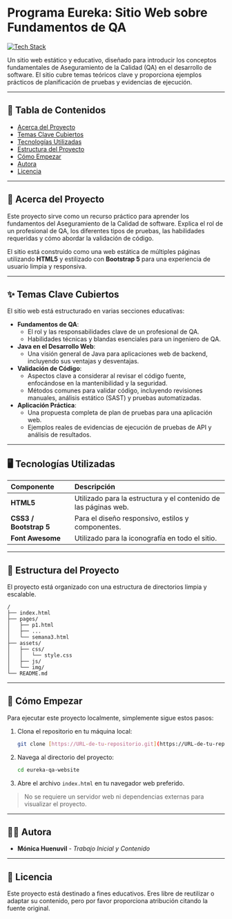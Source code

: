 # Programa Eureka: Sitio Web sobre Fundamentos de QA

[![Tech Stack](https://skillicons.dev/icons?i=html,css,bootstrap)](https://skillicons.dev)

Un sitio web estático y educativo, diseñado para introducir los conceptos fundamentales de Aseguramiento de la Calidad (QA) en el desarrollo de software. El sitio cubre temas teóricos clave y proporciona ejemplos prácticos de planificación de pruebas y evidencias de ejecución.


---

## 📖 Tabla de Contenidos

* [Acerca del Proyecto](#acerca-del-proyecto)
* [Temas Clave Cubiertos](#temas-clave-cubiertos)
* [Tecnologías Utilizadas](#tecnologías-utilizadas)
* [Estructura del Proyecto](#estructura-del-proyecto)
* [Cómo Empezar](#cómo-empezar)
* [Autora](#autora)
* [Licencia](#licencia)

---

## 🎯 Acerca del Proyecto

Este proyecto sirve como un recurso práctico para aprender los fundamentos del Aseguramiento de la Calidad de software. Explica el rol de un profesional de QA, los diferentes tipos de pruebas, las habilidades requeridas y cómo abordar la validación de código.

El sitio está construido como una web estática de múltiples páginas utilizando **HTML5** y estilizado con **Bootstrap 5** para una experiencia de usuario limpia y responsiva.

---

## ✨ Temas Clave Cubiertos

El sitio web está estructurado en varias secciones educativas:

* **Fundamentos de QA**:
    * El rol y las responsabilidades clave de un profesional de QA.
    * Habilidades técnicas y blandas esenciales para un ingeniero de QA.
* **Java en el Desarrollo Web**:
    * Una visión general de Java para aplicaciones web de backend, incluyendo sus ventajas y desventajas.
* **Validación de Código**:
    * Aspectos clave a considerar al revisar el código fuente, enfocándose en la mantenibilidad y la seguridad.
    * Métodos comunes para validar código, incluyendo revisiones manuales, análisis estático (SAST) y pruebas automatizadas.
* **Aplicación Práctica**:
    * Una propuesta completa de plan de pruebas para una aplicación web.
    * Ejemplos reales de evidencias de ejecución de pruebas de API y análisis de resultados.

---

## 🖥️ Tecnologías Utilizadas

| Componente | Descripción |
| :--- | :--- |
| **HTML5** | Utilizado para la estructura y el contenido de las páginas web. |
| **CSS3 / Bootstrap 5** | Para el diseño responsivo, estilos y componentes. |
| **Font Awesome** | Utilizado para la iconografía en todo el sitio. |

---

## 📂 Estructura del Proyecto

El proyecto está organizado con una estructura de directorios limpia y escalable.

```
/
├── index.html
├── pages/
│   ├── p1.html
│   ├── ...
│   └── semana3.html
├── assets/
│   ├── css/
│   │   └── style.css
│   ├── js/
│   └── img/
└── README.md
```

---

## 🚀 Cómo Empezar

Para ejecutar este proyecto localmente, simplemente sigue estos pasos:

1.  Clona el repositorio en tu máquina local:
    ```sh
    git clone [https://URL-de-tu-repositorio.git](https://URL-de-tu-repositorio.git)
    ```
2.  Navega al directorio del proyecto:
    ```sh
    cd eureka-qa-website
    ```
3.  Abre el archivo `index.html` en tu navegador web preferido.

> No se requiere un servidor web ni dependencias externas para visualizar el proyecto.

---

## 👩‍💻 Autora

* **Mónica Huenuvil** - *Trabajo Inicial y Contenido*

---

## 📄 Licencia

Este proyecto está destinado a fines educativos. Eres libre de reutilizar o adaptar su contenido, pero por favor proporciona atribución citando la fuente original.

